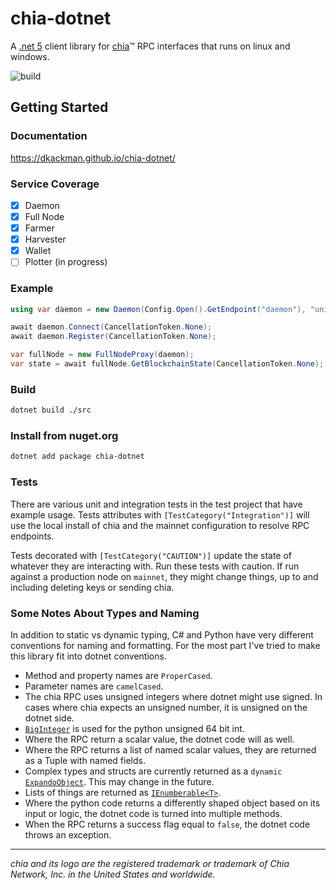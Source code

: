 # chia-dotnet

A [.net 5](https://dotnet.microsoft.com/download/dotnet/5.0) client library for [chia](https://github.com/Chia-Network/chia-blockchain)™ RPC interfaces that runs on linux and windows.

![build](https://github.com/dkackman/chia-dotnet/actions/workflows/dotnet.yml/badge.svg)

## Getting Started

### Documentation

https://dkackman.github.io/chia-dotnet/

### Service Coverage

- [x] Daemon
- [x] Full Node
- [x] Farmer
- [x] Harvester
- [x] Wallet 
- [ ] Plotter (in progress)

### Example

```csharp
using var daemon = new Daemon(Config.Open().GetEndpoint("daemon"), "unit_tests");

await daemon.Connect(CancellationToken.None);
await daemon.Register(CancellationToken.None);

var fullNode = new FullNodeProxy(daemon);
var state = await fullNode.GetBlockchainState(CancellationToken.None);
```

### Build

````bash
dotnet build ./src
````

### Install from nuget.org

````bash
dotnet add package chia-dotnet
````

### Tests

There are various unit and integration tests in the test project that have example usage. Tests attributes with `[TestCategory("Integration")]` will use the local install of chia and the mainnet configuration to resolve RPC endpoints.

Tests decorated with `[TestCategory("CAUTION")]` update the state of whatever they are interacting with. Run these tests with caution. If run against a production node on `mainnet`, they might change things, up to and including deleting keys or sending chia.

### Some Notes About Types and Naming

In addition to static vs dynamic typing, C# and Python have very different conventions for naming and formatting. For the most part I've tried to make this library fit into dotnet conventions.

- Method and property names are `ProperCased`.
- Parameter names are `camelCased`.
- The chia RPC uses unsigned integers where dotnet might use signed. In cases where chia expects an unsigned number, it is unsigned on the dotnet side.
- [`BigInteger`](https://docs.microsoft.com/en-us/dotnet/api/system.numerics.biginteger?view=net-5.0) is used for the python unsigned 64 bit int.
- Where the RPC return a scalar value, the dotnet code will as well.
- Where the RPC returns a list of named scalar values, they are returned as a Tuple with named fields.
- Complex types and structs are currently returned as a `dynamic` [`ExpandoObject`](https://docs.microsoft.com/en-us/dotnet/api/system.dynamic.expandoobject?view=net-5.0). This may change in the future.
- Lists of things are returned as [`IEnumberable<T>`](https://docs.microsoft.com/en-us/dotnet/api/system.collections.generic.ienumerable-1?view=net-5.0).
- Where the python code returns a differently shaped object based on its input or logic, the dotnet code is turned into multiple methods.
- When the RPC returns a success flag equal to `false`, the dotnet code throws an exception.

___

_chia and its logo are the registered trademark or trademark of Chia Network, Inc. in the United States and worldwide._

